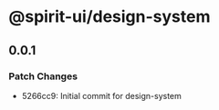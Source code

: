 # @spirit-ui/design-system

## 0.0.1

### Patch Changes

- 5266cc9: Initial commit for design-system
